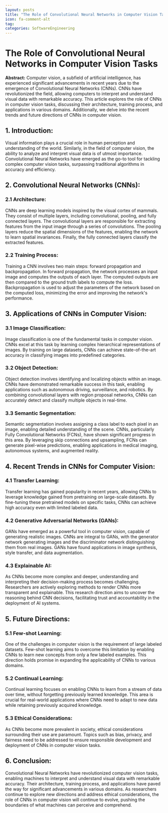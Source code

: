 ```yaml
---
layout: posts
title: "The Role of Convolutional Neural Networks in Computer Vision Tasks"
icon: fa-comment-alt
tag:      
categories: SoftwareEngineering
---
```



# The Role of Convolutional Neural Networks in Computer Vision Tasks

**Abstract:**
Computer vision, a subfield of artificial intelligence, has experienced significant advancements in recent years due to the emergence of Convolutional Neural Networks (CNNs). CNNs have revolutionized the field, allowing computers to interpret and understand visual data with remarkable accuracy. This article explores the role of CNNs in computer vision tasks, discussing their architecture, training process, and applications in various domains. Additionally, we delve into the recent trends and future directions of CNNs in computer vision.

## 1. Introduction:
Visual information plays a crucial role in human perception and understanding of the world. Similarly, in the field of computer vision, the ability to analyze and interpret visual data is of utmost importance. Convolutional Neural Networks have emerged as the go-to tool for tackling complex computer vision tasks, surpassing traditional algorithms in accuracy and efficiency.

## 2. Convolutional Neural Networks (CNNs):
### 2.1 Architecture:
CNNs are deep learning models inspired by the visual cortex of mammals. They consist of multiple layers, including convolutional, pooling, and fully connected layers. The convolutional layers are responsible for extracting features from the input image through a series of convolutions. The pooling layers reduce the spatial dimensions of the features, enabling the network to learn spatial invariances. Finally, the fully connected layers classify the extracted features.

### 2.2 Training Process:
Training a CNN involves two main steps: forward propagation and backpropagation. In forward propagation, the network processes an input image and computes the outputs of each layer. The computed outputs are then compared to the ground truth labels to compute the loss. Backpropagation is used to adjust the parameters of the network based on the computed loss, minimizing the error and improving the network's performance.

## 3. Applications of CNNs in Computer Vision:
### 3.1 Image Classification:
Image classification is one of the fundamental tasks in computer vision. CNNs excel at this task by learning complex hierarchical representations of images. By training on large datasets, CNNs can achieve state-of-the-art accuracy in classifying images into predefined categories.

### 3.2 Object Detection:
Object detection involves identifying and localizing objects within an image. CNNs have demonstrated remarkable success in this task, enabling applications such as autonomous driving, surveillance, and robotics. By combining convolutional layers with region proposal networks, CNNs can accurately detect and classify multiple objects in real-time.

### 3.3 Semantic Segmentation:
Semantic segmentation involves assigning a class label to each pixel in an image, enabling detailed understanding of the scene. CNNs, particularly Fully Convolutional Networks (FCNs), have shown significant progress in this area. By leveraging skip connections and upsampling, FCNs can generate pixel-wise predictions, enabling applications in medical imaging, autonomous systems, and augmented reality.

## 4. Recent Trends in CNNs for Computer Vision:
### 4.1 Transfer Learning:
Transfer learning has gained popularity in recent years, allowing CNNs to leverage knowledge gained from pretraining on large-scale datasets. By fine-tuning these pretrained models on specific tasks, CNNs can achieve high accuracy even with limited labeled data.

### 4.2 Generative Adversarial Networks (GANs):
GANs have emerged as a powerful tool in computer vision, capable of generating realistic images. CNNs are integral to GANs, with the generator network generating images and the discriminator network distinguishing them from real images. GANs have found applications in image synthesis, style transfer, and data augmentation.

### 4.3 Explainable AI:
As CNNs become more complex and deeper, understanding and interpreting their decision-making process becomes challenging. Researchers are actively exploring methods to render CNNs more transparent and explainable. This research direction aims to uncover the reasoning behind CNN decisions, facilitating trust and accountability in the deployment of AI systems.

## 5. Future Directions:
### 5.1 Few-shot Learning:
One of the challenges in computer vision is the requirement of large labeled datasets. Few-shot learning aims to overcome this limitation by enabling CNNs to learn new concepts from only a few labeled examples. This direction holds promise in expanding the applicability of CNNs to various domains.

### 5.2 Continual Learning:
Continual learning focuses on enabling CNNs to learn from a stream of data over time, without forgetting previously learned knowledge. This area is crucial for real-world applications where CNNs need to adapt to new data while retaining previously acquired knowledge.

### 5.3 Ethical Considerations:
As CNNs become more prevalent in society, ethical considerations surrounding their use are paramount. Topics such as bias, privacy, and fairness need to be addressed to ensure responsible development and deployment of CNNs in computer vision tasks.

## 6. Conclusion:
Convolutional Neural Networks have revolutionized computer vision tasks, enabling machines to interpret and understand visual data with remarkable accuracy. Their architecture, training process, and applications have paved the way for significant advancements in various domains. As researchers continue to explore new directions and address ethical considerations, the role of CNNs in computer vision will continue to evolve, pushing the boundaries of what machines can perceive and comprehend.